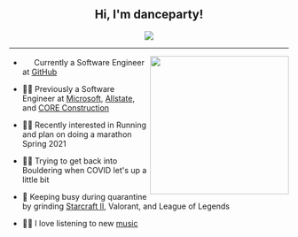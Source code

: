 <h2 align="center">Hi, I'm danceparty!</h2>
<p align="center">
  <img src="https://i.redd.it/egeh5vkddur01.gif">
</p>

--------

<img height="250" align="right" src="https://octodex.github.com/images/hula_loop_octodex03.gif">

- <img height="17" src="https://upload.wikimedia.org/wikipedia/commons/9/91/Octicons-mark-github.svg">  Currently a Software Engineer at <a href="https://github.com">GitHub</a>

- 👨‍💻 Previously a Software Engineer at <a href="https://appcenter.ms">Microsoft</a>, <a href="https://www.allstate.com/landingpages/virtual-assist.htm">Allstate</a>, and <a href="https://www.coreconstruction.com/">CORE Construction</a>

- 🏃‍♂️ Recently interested in Running and plan on doing a marathon Spring 2021

- 🧗‍♂️ Trying to get back into Bouldering when COVID let's up a little bit

- 👾 Keeping busy during quarantine by grinding <a href="https://www.rankedftw.com/team/315404/#td=world&ty=c&ra=best&tyz=0&tx=a&tl=1">Starcraft II</a>, Valorant, and League of Legends

- 👩‍🎤 I love listening to new <a href="https://www.last.fm/user/keevandance">music</a>
